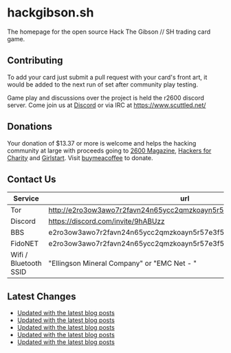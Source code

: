 # hackgibson.sh
The homepage for the open source Hack The Gibson // SH trading card game.


## Contributing

To add your card just submit a pull request with your card's front art, it would be added to the next run of set after community play testing.

Game play and discussions over the project is held the r2600 discord server. Come join us at [Discord](https://discord.com/invite/9hABUzz) or via IRC at https://www.scuttled.net/


## Donations

Your donation of $13.37 or more is welcome and helps the hacking community at large with proceeds going to [2600 Magazine](https://2600.com/), [Hackers for Charity](https://hackersforcharity.org) and [Girlstart](https://girlstart.org).  Visit [buymeacoffee](https://www.buymeacoffee.com/hackgibson.sh) to donate.


## Contact Us

Service | url
-|-
Tor | http://e2ro3ow3awo7r2favn24n65ycc2qmzkoayn5r57e3f56nvjwdcgg32ad.onion
Discord | https://discord.com/invite/9hABUzz
BBS | e2ro3ow3awo7r2favn24n65ycc2qmzkoayn5r57e3f56nvjwdcgg32ad.onion:23
FidoNET | e2ro3ow3awo7r2favn24n65ycc2qmzkoayn5r57e3f56nvjwdcgg32ad.onion:24554
Wifi / Bluetooth SSID | "Ellingson Mineral Company" or "EMC Net - <fidonet address>"

## Latest Changes
<!-- BLOG-POST-LIST:START -->
- [Updated with the latest blog posts](https://github.com/DFW2600/hackgibson.sh/commit/b50a1a5a4abfc95b03104c5a3b6b651bd849a561)
- [Updated with the latest blog posts](https://github.com/DFW2600/hackgibson.sh/commit/1083039a14c8acddfa5e55a76864c4057da89c38)
- [Updated with the latest blog posts](https://github.com/DFW2600/hackgibson.sh/commit/c2d7f3e675bf1a7966cacd97900ef7e9dd3194cd)
- [Updated with the latest blog posts](https://github.com/DFW2600/hackgibson.sh/commit/bba663996b47d8aa991ff0bff11d35fc992e1f84)
- [Updated with the latest blog posts](https://github.com/DFW2600/hackgibson.sh/commit/09dfeb068d76dbe17de0aa0558714aefc04af2df)
<!-- BLOG-POST-LIST:END -->
